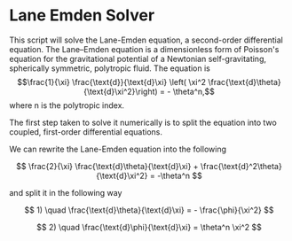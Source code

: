 # Lane Emden Solver

This script will solve the Lane-Emden equation, a second-order differential equation. The Lane–Emden equation is a dimensionless form of Poisson's equation for the gravitational potential of a Newtonian self-gravitating, spherically symmetric, polytropic fluid.
The equation is
$$\frac{1}{\xi} \frac{\text{d}}{\text{d}\xi} \left( \xi^2 \frac{\text{d}\theta}{\text{d}\xi^2}\right) = - \theta^n,$$
where n is the polytropic index.

The first step taken to solve it numerically is to split the equation into two coupled, first-order differential equations.

We can rewrite the Lane-Emden equation into the following 

$$ \frac{2}{\xi} \frac{\text{d}\theta}{\text{d}\xi} + \frac{\text{d}^2\theta}{\text{d}\xi^2} = -\theta^n $$

and split it in the following way

$$ 1) \quad \frac{\text{d}\theta}{\text{d}\xi} = - \frac{\phi}{\xi^2} $$

$$ 2) \quad \frac{\text{d}\phi}{\text{d}\xi} = \theta^n \xi^2 $$

